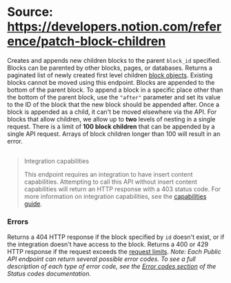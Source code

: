 # Source: https://developers.notion.com/reference/patch-block-children

Creates and appends new children blocks to the parent `block_id` specified. Blocks can be parented by other blocks, pages, or databases.
Returns a paginated list of newly created first level children [block objects](/reference/block).
Existing blocks cannot be moved using this endpoint. Blocks are appended to the bottom of the parent block. To append a block in a specific place other than the bottom of the parent block, use the `"after"` parameter and set its value to the ID of the block that the new block should be appended after. Once a block is appended as a child, it can't be moved elsewhere via the API.
For blocks that allow children, we allow up to **two** levels of nesting in a single request.
There is a limit of **100 block children** that can be appended by a single API request. Arrays of block children longer than 100 will result in an error.
> ##
>
> Integration capabilities
>
> This endpoint requires an integration to have insert content capabilities. Attempting to call this API without insert content capabilities will return an HTTP response with a 403 status code. For more information on integration capabilities, see the [capabilities guide](/reference/capabilities).
### Errors
Returns a 404 HTTP response if the block specified by `id` doesn't exist, or if the integration doesn't have access to the block.
Returns a 400 or 429 HTTP response if the request exceeds the [request limits](/reference/request-limits).
*Note: Each Public API endpoint can return several possible error codes. To see a full description of each type of error code, see the [Error codes section](/reference/status-codes#error-codes) of the Status codes documentation.*